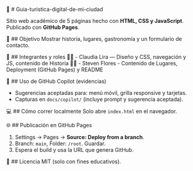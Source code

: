 🌆 # Guia-turistica-digital-de-mi-ciudad

Sitio web académico de 5 páginas hecho con **HTML, CSS y JavaScript**. Publicado con **GitHub Pages**.

🎯 ## Objetivo
Mostrar historia, lugares, gastronomía y un formulario de contacto.

👥 ## Integrantes y roles
👩‍💻 - Claudia Lira — Diseño y CSS, navegación y JS, contenido de Historia
👩‍💻 - Steven Flores - Contenido de Lugares, Deployment (GitHub Pages) y README

🤖 ## Uso de GitHub Copilot (evidencias)
- Sugerencias aceptadas para: menú móvil, grilla responsive y tarjetas.
- Capturas en `docs/copilot/` (incluye prompt y sugerencia aceptada).


💻 ## Cómo correr localmente
Solo abre `index.html` en el navegador.

🌐 ## Publicación en GitHub Pages
1. Settings → Pages → **Source: Deploy from a branch**.
2. Branch: `main`, Folder: `/root`. Guardar.
3. Espera el build y usa la URL que genera GitHub.

📜 ## Licencia
MIT (solo con fines educativos).
